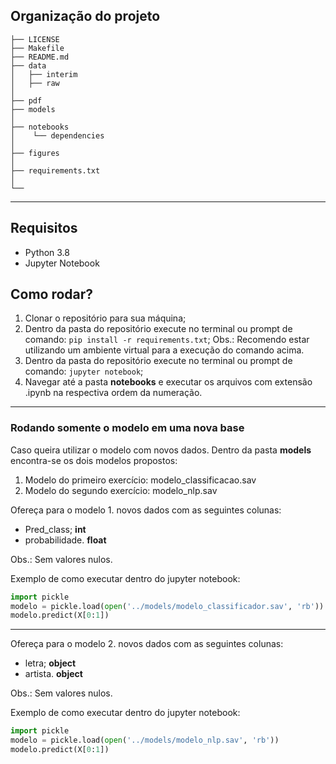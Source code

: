 Organização do projeto
------------

    ├── LICENSE
    ├── Makefile           
    ├── README.md          
    ├── data
    │   ├── interim        
    │   ├── raw            
    │  
    ├── pdf
    ├── models            
    │
    ├── notebooks
    │    └── dependencies                                
    │  
    ├── figures  
    │
    ├── requirements.txt 
    │                         
    └──
--------
## Requisitos
- Python 3.8
- Jupyter Notebook

## Como rodar?

1. Clonar o repositório para sua máquina;
2. Dentro da pasta do repositório execute no terminal ou prompt de comando: ```pip install -r requirements.txt```; 
Obs.: Recomendo estar utilizando um ambiente virtual para a execução do comando acima.
3. Dentro da pasta do repositório execute no terminal ou prompt de comando: ```jupyter notebook```;
4. Navegar até a pasta **notebooks** e executar os arquivos com extensão .ipynb na respectiva ordem da numeração.
---
### Rodando somente o modelo em uma nova base

Caso queira utilizar o modelo com novos dados.
Dentro da pasta **models** encontra-se os dois modelos propostos:
1. Modelo do primeiro exercício: modelo_classificacao.sav
2. Modelo do segundo exercício: modelo_nlp.sav

Ofereça para o modelo 1. novos dados com as seguintes colunas:
- Pred_class; **int** 
- probabilidade. **float**

Obs.: Sem valores nulos.

Exemplo de como executar dentro do jupyter notebook:
```py
import pickle
modelo = pickle.load(open('../models/modelo_classificador.sav', 'rb'))
modelo.predict(X[0:1])
```
---
Ofereça para o modelo 2. novos dados com as seguintes colunas:
- letra; **object**
- artista. **object**

Obs.: Sem valores nulos.

Exemplo de como executar dentro do jupyter notebook:
```py
import pickle
modelo = pickle.load(open('../models/modelo_nlp.sav', 'rb'))
modelo.predict(X[0:1])
```